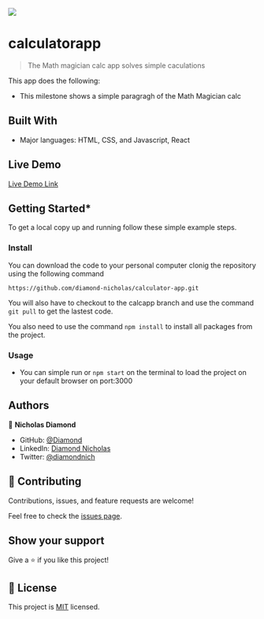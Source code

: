 ![](https://img.shields.io/badge/Microverse-blueviolet)

# calculatorapp

> The Math magician calc app solves simple caculations


This app does the following:

- This milestone shows a simple paragragh of the Math Magician calc

 ## Built With

 - Major languages: HTML, CSS, and Javascript, React

## Live Demo

[Live Demo Link](https://my-calcapp.herokuapp.com/)

## Getting Started\*

To get a local copy up and running follow these simple example steps.

### Install

You can download the code to your personal computer clonig the repository using the following command

```
https://github.com/diamond-nicholas/calculator-app.git

```

You will also have to checkout to the calcapp branch and use the command `git pull` to get the lastest code.

You also need to use the command `npm install` to install all packages from the project.

### Usage

- You can simple run  or `npm start` on the terminal to load the project on your default browser on port:3000

## Authors

👤 **Nicholas Diamond**

- GitHub: [@Diamond](https://github.com/diamond-nicholas)
- LinkedIn: [Diamond Nicholas](https://www.linkedin.com/in/diamond-nicholas/)
- Twitter: [@diamondnich](https://twitter.com/diamondnich)

## 🤝 Contributing

Contributions, issues, and feature requests are welcome!

Feel free to check the [issues page](https://github.com/diamond-nicholas/calculator-app/issues).

## Show your support

Give a ⭐️ if you like this project!

## 📝 License

This project is [MIT](./LICENSE) licensed.
